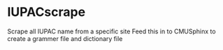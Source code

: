 IUPACscrape
===========

Scrape all IUPAC name from a specific site
Feed this in to CMUSphinx to create a grammer file and dictionary file
